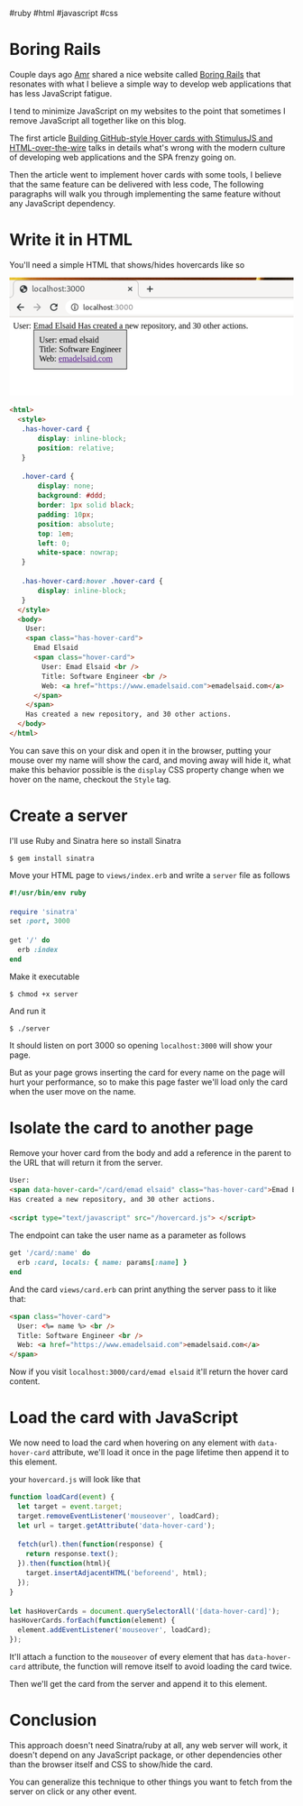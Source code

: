 #ruby #html #javascript #css

# Boring Rails

Couple days ago [Amr](https://twitter.com/amrabdelwahab) shared a nice website called [Boring Rails](https://boringrails.com/) that resonates with what I believe a simple way to develop web applications that has less JavaScript fatigue.

I tend to minimize JavaScript on my websites to the point that sometimes I remove JavaScript all together like on this blog.

The first article [Building GitHub-style Hover cards with StimulusJS and HTML-over-the-wire](https://boringrails.com/articles/hovercards-stimulus/) talks in details what's wrong with the modern culture of developing web applications and the SPA frenzy going on.

Then the article went to implement hover cards with some tools, I believe that the same feature can be delivered with less code, The following paragraphs will walk you through implementing the same feature without any JavaScript dependency.

# Write it in HTML

You'll need a simple HTML that shows/hides hovercards like so

![screenshot-hover-card.png](/public/screenshot-hover-card.png)

```html
<html>
  <style>
   .has-hover-card {
       display: inline-block;
       position: relative;
   }

   .hover-card {
       display: none;
       background: #ddd;
       border: 1px solid black;
       padding: 10px;
       position: absolute;
       top: 1em;
       left: 0;
       white-space: nowrap;
   }

   .has-hover-card:hover .hover-card {
       display: inline-block;
   }
  </style>
  <body>
    User:
    <span class="has-hover-card">
      Emad Elsaid
      <span class="hover-card">
        User: Emad Elsaid <br />
        Title: Software Engineer <br />
        Web: <a href="https://www.emadelsaid.com">emadelsaid.com</a>
      </span>
    </span>
    Has created a new repository, and 30 other actions.
  </body>
</html>
```

You can save this on your disk and open it in the browser, putting your mouse over my name will show the card, and moving away will hide it, what make this behavior possible is the `display` CSS property change when we hover on the name, checkout the `Style` tag.

# Create a server

I'll use Ruby and Sinatra here so install Sinatra

```shell
$ gem install sinatra
```

Move your HTML page to `views/index.erb` and write a `server` file as follows

```ruby
#!/usr/bin/env ruby

require 'sinatra'
set :port, 3000

get '/' do
  erb :index
end
```

Make it executable

```shell
$ chmod +x server
```

And run it

```shell
$ ./server
```

It should listen on port 3000 so opening `localhost:3000` will show your page.

But as your page grows inserting the card for every name on the page will hurt your performance, so to make this page faster we'll load only the card when the user move on the name.

# Isolate the card to another page

Remove your hover card from the body and add a reference in the parent to the URL that will return it from the server.

```html
User:
<span data-hover-card="/card/emad elsaid" class="has-hover-card">Emad Elsaid</span>
Has created a new repository, and 30 other actions.

<script type="text/javascript" src="/hovercard.js"> </script>
```

The endpoint can take the user name as a parameter as follows

```ruby
get '/card/:name' do
  erb :card, locals: { name: params[:name] }
end
```

And the card `views/card.erb` can print anything the server pass to it like that:

```html
<span class="hover-card">
  User: <%= name %> <br />
  Title: Software Engineer <br />
  Web: <a href="https://www.emadelsaid.com">emadelsaid.com</a>
</span>
```

Now if you visit `localhost:3000/card/emad elsaid` it'll return the hover card content.

# Load the card with JavaScript

We now need to load the card when hovering on any element with `data-hover-card` attribute, we'll load it once in the page lifetime then append it to this element.

your `hovercard.js` will look like that

```javascript
function loadCard(event) {
  let target = event.target;
  target.removeEventListener('mouseover', loadCard);
  let url = target.getAttribute('data-hover-card');

  fetch(url).then(function(response) {
    return response.text();
  }).then(function(html){
    target.insertAdjacentHTML('beforeend', html);
  });
}

let hasHoverCards = document.querySelectorAll('[data-hover-card]');
hasHoverCards.forEach(function(element) {
  element.addEventListener('mouseover', loadCard);
});
```

It'll attach a function to the `mouseover` of every element that has `data-hover-card` attribute, the function will remove itself to avoid loading the card twice.

Then we'll get the card from the server and append it to this element.

# Conclusion

This approach doesn't need Sinatra/ruby at all, any web server will work, it doesn't depend on any JavaScript package, or other dependencies other than the browser itself and CSS to show/hide the card.

You can generalize this technique to other things you want to fetch from the server on click or any other event.
